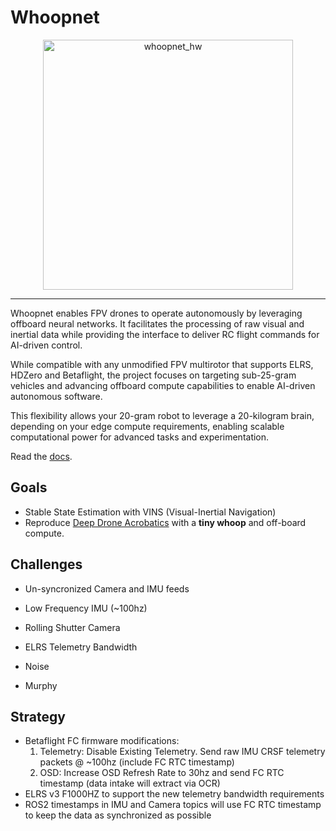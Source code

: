 # Whoopnet
<div align="center">
<img src="https://github.com/user-attachments/assets/414608c7-fce0-4ee1-b526-d78d7cb91b39" alt="whoopnet_hw" width="400">
</div>

___
Whoopnet enables FPV drones to operate autonomously by leveraging offboard neural networks. It facilitates the processing of raw visual and inertial data while providing the interface to deliver RC flight commands for AI-driven control.

While compatible with any unmodified FPV multirotor that supports ELRS, HDZero and Betaflight, the project focuses on targeting sub-25-gram vehicles and advancing offboard compute capabilities to enable AI-driven autonomous software.

This flexibility allows your 20-gram robot to leverage a 20-kilogram brain, depending on your edge compute requirements, enabling scalable computational power for advanced tasks and experimentation.

Read the [docs](https://github.com/nfreq/whoopnet/wiki).
## Goals
* Stable State Estimation with VINS (Visual-Inertial Navigation)
* Reproduce [Deep Drone Acrobatics](https://arxiv.org/pdf/2006.05768) with a **tiny whoop** and off-board compute.

## Challenges
* Un-syncronized Camera and IMU feeds
* Low Frequency IMU (~100hz)
* Rolling Shutter Camera
* ELRS Telemetry Bandwidth
* Noise

* Murphy

## Strategy
* Betaflight FC firmware modifications:
  1. Telemetry: Disable Existing Telemetry. Send raw IMU CRSF telemetry packets @ ~100hz (include FC RTC timestamp)
  2. OSD: Increase OSD Refresh Rate to 30hz and send FC RTC timestamp (data intake will extract via OCR)
* ELRS v3 F1000HZ to support the new telemetry bandwidth requirements
* ROS2 timestamps in IMU and Camera topics will use FC RTC timestamp to keep the data as synchronized as possible
